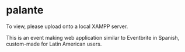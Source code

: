 # palante

To view, please upload onto a local XAMPP server.

This is an event making web application similar to Eventbrite in Spanish, custom-made for Latin American users.
